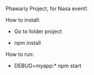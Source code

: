 Phawariy Project, for Nasa event!.


How to install:

- Go to folder project

- npm install

How to run:

- DEBUG=myapp:* npm start
